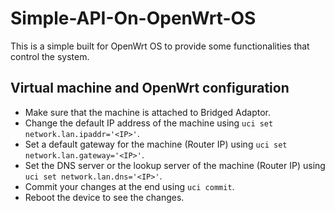 # Simple-API-On-OpenWrt-OS
This is a simple built for OpenWrt OS to provide some functionalities that control the system.

## Virtual machine and OpenWrt configuration

- Make sure that the machine is attached to Bridged Adaptor.
- Change the default IP address of the machine using `uci set network.lan.ipaddr='<IP>'`.
- Set a default gateway for the machine (Router IP) using `uci set network.lan.gateway='<IP>'`.
- Set the DNS server or the lookup server of the machine (Router IP) using `uci set network.lan.dns='<IP>'`.
- Commit your changes at the end using `uci commit`.
- Reboot the device to see the changes.
